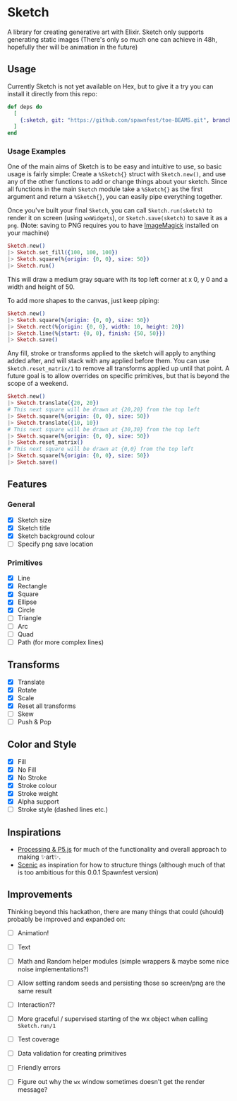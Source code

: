 # Sketch

A library for creating generative art with Elixir. Sketch only supports generating static images (There's only so much one can achieve in 48h, hopefully ther will be animation in the future)

## Usage

Currently Sketch is not yet available on Hex, but to give it a try you can install it directly from this repo:

```elixir
def deps do
  [
    {:sketch, git: "https://github.com/spawnfest/toe-BEAMS.git", branch: "main"}
  ]
end
```

### Usage Examples

One of the main aims of Sketch is to be easy and intuitive to use, so basic usage is fairly simple: Create a `%Sketch{}` struct with `Sketch.new()`, and use any of the other functions to add or change things about your sketch. Since all functions in the
main `Sketch` module take a `%Sketch{}` as the first argument and return a `%Sketch{}`, you can easily pipe everything together.

Once you've built your final `Sketch`, you can call `Sketch.run(sketch)` to render it on screen (using `wxWidgets`), or `Sketch.save(sketch)` to save it as a `png`. (Note: saving to PNG requires you to have [ImageMagick](https://imagemagick.org/script/download.php) installed on your machine)

```elixir
Sketch.new()
|> Sketch.set_fill({100, 100, 100})
|> Sketch.square(%{origin: {0, 0}, size: 50})
|> Sketch.run()
```

This will draw a medium gray square with its top left corner at x 0, y 0 and a width and height of 50.

To add more shapes to the canvas, just keep piping:

```elixir
Sketch.new()
|> Sketch.square(%{origin: {0, 0}, size: 50})
|> Sketch.rect(%{origin: {0, 0}, width: 10, height: 20})
|> Sketch.line(%{start: {0, 0}, finish: {50, 50}})
|> Sketch.save()
```

Any fill, stroke or transforms applied to the sketch will apply to anything added after, and will stack with any applied before them. You can use `Sketch.reset_matrix/1` to remove all transforms applied up until that point. A future goal is to allow overrides on specific primitives, but that is beyond the scope of a weekend.

```elixir
Sketch.new()
|> Sketch.translate({20, 20})
# This next square will be drawn at {20,20} from the top left
|> Sketch.square(%{origin: {0, 0}, size: 50})
|> Sketch.translate({10, 10})
# This next square will be drawn at {30,30} from the top left
|> Sketch.square(%{origin: {0, 0}, size: 50})
|> Sketch.reset_matrix()
# This next square will be drawn at {0,0} from the top left
|> Sketch.square(%{origin: {0, 0}, size: 50})
|> Sketch.save()
```

## Features

### General

- [x] Sketch size
- [x] Sketch title
- [x] Sketch background colour
- [ ] Specify png save location

### Primitives

- [x] Line
- [x] Rectangle
- [x] Square
- [x] Ellipse
- [x] Circle
- [ ] Triangle
- [ ] Arc
- [ ] Quad
- [ ] Path (for more complex lines)

## Transforms

- [x] Translate
- [x] Rotate
- [x] Scale
- [x] Reset all transforms
- [ ] Skew
- [ ] Push & Pop

## Color and Style

- [x] Fill
- [x] No Fill
- [x] No Stroke
- [x] Stroke colour
- [x] Stroke weight
- [x] Alpha support
- [ ] Stroke style (dashed lines etc.)

## Inspirations

- [Processing & P5.js](https://processing.org/) for much of the functionality and overall approach to making ✨art✨.
- [Scenic](https://github.com/boydm/scenic) as inspiration for how to structure things (although much of that is too ambitious for this 0.0.1 Spawnfest version)

## Improvements

Thinking beyond this hackathon, there are many things that could (should) probably be improved and expanded on:

- [ ] Animation!
- [ ] Text
- [ ] Math and Random helper modules (simple wrappers & maybe some nice noise implementations?)
- [ ] Allow setting random seeds and persisting those so screen/png are the same result
- [ ] Interaction??

- [ ] More graceful / supervised starting of the wx object when calling `Sketch.run/1`
- [ ] Test coverage
- [ ] Data validation for creating primitives
- [ ] Friendly errors
- [ ] Figure out why the `wx` window sometimes doesn't get the render message?
